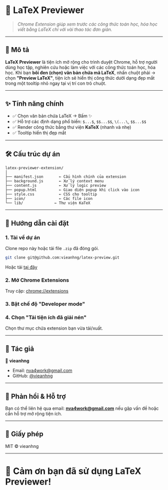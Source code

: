 # 🧮 LaTeX Previewer

> *Chrome Extension giúp xem trước các công thức toán học, hóa học viết bằng LaTeX chỉ với vài thao tác đơn giản.*

---

## 📌 Mô tả

**LaTeX Previewer** là tiện ích mở rộng cho trình duyệt Chrome, hỗ trợ người dùng học tập, nghiên cứu hoặc làm việc với các công thức toán học, hóa học. Khi bạn **bôi đen (chọn) văn bản chứa mã LaTeX**, nhấn chuột phải → chọn **"Preview LaTeX"**, tiện ích sẽ hiển thị công thức dưới dạng đẹp mắt trong một tooltip nhỏ ngay tại vị trí con trỏ chuột.

---

## ✨ Tính năng chính

- ✅ Chọn văn bản chứa LaTeX → Bấm ✨
- ✅ Hỗ trợ các định dạng phổ biến: `$...$`, `$$...$$`, `\(...\`, `$$...$$`
- ✅ Render công thức bằng thư viện **KaTeX** (nhanh và nhẹ)
- ✅ Tooltip hiển thị đẹp mắt
---

## 🛠 Cấu trúc dự án

```
latex-previewer-extension/
│
├── manifest.json       ← Cấu hình chính của extension
├── background.js       ← Xử lý context menu
├── content.js          ← Xử lý logic preview
├── popup.html          ← Giao diện popup khi click vào icon
├── style.css           ← CSS cho tooltip
├── icon/               ← Các file icon
└── lib/              ← Thư viện KaTeX
```

---

## 🚀 Hướng dẫn cài đặt

### 1. Tải về dự án
Clone repo này hoặc tải file `.zip` đã đóng gói.

```bash
git clone git@github.com:vieanhng/latex-preview.git
```

Hoặc tải [tại đây](https://codeload.github.com/vieanhng/latex-preview/zip/refs/heads/main)

### 2. Mở Chrome Extensions
Truy cập: [chrome://extensions](chrome://extensions/)

### 3. Bật chế độ "Developer mode"

### 4. Chọn "Tải tiện ích đã giải nén"
Chọn thư mục chứa extension bạn vừa tải/xuất.

---

## 📝 Tác giả

👤 **vieanhng**

- Email: nva4work@gmail.com
- GitHub: [@vieanhng](https://github.com/vieanhng )

---

## 💬 Phản hồi & Hỗ trợ

Bạn có thể liên hệ qua email: **nva4work@gmail.com** nếu gặp vấn đề hoặc cần hỗ trợ mở rộng tiện ích.

---

## 📜 Giấy phép

MIT © vieanhng

---

# 🎉 Cảm ơn bạn đã sử dụng LaTeX Previewer!
